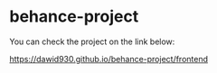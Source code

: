 # behance-project

You can check the project on the link below:

https://dawid930.github.io/behance-project/frontend

